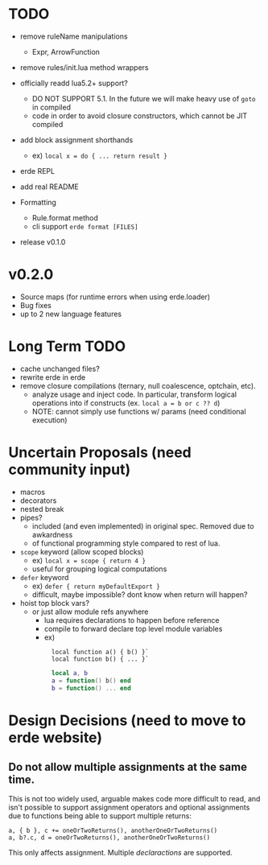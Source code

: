 # TODO

- remove ruleName manipulations
  - Expr, ArrowFunction
- remove rules/init.lua method wrappers

- officially readd lua5.2+ support?
  - DO NOT SUPPORT 5.1. In the future we will make heavy use of `goto` in compiled 
  - code in order to avoid closure constructors, which cannot be JIT compiled
- add block assignment shorthands
  - ex) `local x = do { ... return result }`
- erde REPL
- add real README
- Formatting
  - Rule.format method
  - cli support `erde format [FILES]`
- release v0.1.0

# v0.2.0

- Source maps (for runtime errors when using erde.loader)
- Bug fixes
- up to 2 new language features

# Long Term TODO

- cache unchanged files?
- rewrite erde in erde
- remove closure compilations (ternary, null coalescence, optchain, etc).
  - analyze usage and inject code. In particular, transform logical operations into if constructs (ex. `local a = b or c ?? d`)
  - NOTE: cannot simply use functions w/ params (need conditional execution)

# Uncertain Proposals (need community input)

- macros
- decorators
- nested break
- pipes?
  - included (and even implemented) in original spec. Removed due to awkardness
  - of functional programming style compared to rest of lua.
- `scope` keyword (allow scoped blocks)
  - ex) `local x = scope { return 4 }`
  - useful for grouping logical computations
- `defer` keyword
  - ex) `defer { return myDefaultExport }`
  - difficult, maybe impossible? dont know when return will happen?
- hoist top block vars?
  - or just allow module refs anywhere
    - lua requires declarations to happen before reference
    - compile to forward declare top level module variables
    - ex) 
      ```erde
        local function a() { b() }`
        local function b() { ... }`
      ```
      ```lua
        local a, b
        a = function() b() end
        b = function() ... end
      ```

# Design Decisions (need to move to erde website)

## Do not allow multiple assignments at the same time.

This is not too widely used, arguable makes code more difficult to read, and 
isn't possible to support assignment operators and optional assignments due to
functions being able to support multiple returns:

```erde
a, { b }, c += oneOrTwoReturns(), anotherOneOrTwoReturns()
a, b?.c, d = oneOrTwoReturns(), anotherOneOrTwoReturns()
```

This only affects assignment. Multiple _declaractions_ are supported.
